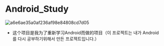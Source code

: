 # Android_Study

![a6e6ae35a0af236af98e84808cd7d05](https://user-images.githubusercontent.com/60682087/158615115-eecb34e0-b441-416f-8ad4-76f1a25c6a87.png)


- 这个项目是我为了重新学习Android而做的项目（이 프로젝트는 내가 Android를 다시 공부하기위해서 만든 프로젝트입니다.）
